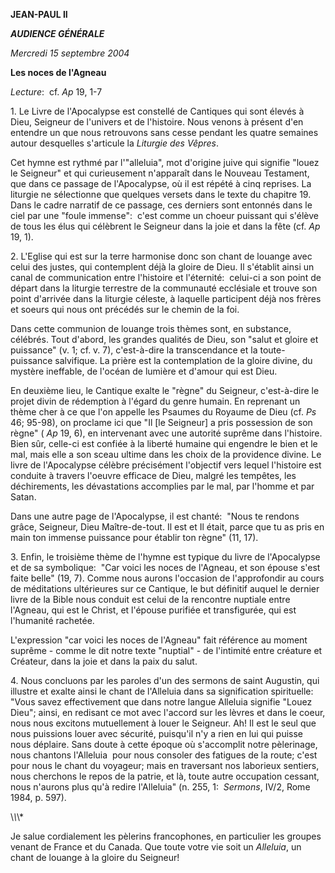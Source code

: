 **JEAN-PAUL II**

***AUDIENCE GÉNÉRALE***

*Mercredi 15 septembre 2004*

**Les noces de l'Agneau**

*Lecture*:  cf. *Ap* 19, 1-7

1. Le Livre de l'Apocalypse est constellé de Cantiques qui sont élevés à Dieu, Seigneur de l'univers et de l'histoire. Nous venons à présent d'en entendre un que nous retrouvons sans cesse pendant les quatre semaines autour desquelles s'articule la *Liturgie des Vêpres*.

Cet hymne est rythmé par l'"alleluia", mot d'origine juive qui signifie "louez le Seigneur" et qui curieusement n'apparaît dans le Nouveau Testament, que dans ce passage de l'Apocalypse, où il est répété à cinq reprises. La liturgie ne sélectionne que quelques versets dans le texte du chapitre 19. Dans le cadre narratif de ce passage, ces derniers sont entonnés dans le ciel par une "foule immense":  c'est comme un choeur puissant qui s'élève de tous les élus qui célèbrent le Seigneur dans la joie et dans la fête (cf. *Ap* 19, 1).

2. L'Eglise qui est sur la terre harmonise donc son chant de louange avec celui des justes, qui contemplent déjà la gloire de Dieu. Il s'établit ainsi un canal de communication entre l'histoire et l'éternité:  celui-ci a son point de départ dans la liturgie terrestre de la communauté ecclésiale et trouve son point d'arrivée dans la liturgie céleste, à laquelle participent déjà nos frères et soeurs qui nous ont précédés sur le chemin de la foi.

Dans cette communion de louange trois thèmes sont, en substance, célébrés. Tout d'abord, les grandes qualités de Dieu, son "salut et gloire et puissance" (v. 1; cf. v. 7), c'est-à-dire la transcendance et la toute-puissance salvifique. La prière est la contemplation de la gloire divine, du mystère ineffable, de l'océan de lumière et d'amour qui est Dieu.

En deuxième lieu, le Cantique exalte le "règne" du Seigneur, c'est-à-dire le projet divin de rédemption à l'égard du genre humain. En reprenant un thème cher à ce que l'on appelle les Psaumes du Royaume de Dieu (cf. *Ps* 46; 95-98), on proclame ici que "Il \[le Seigneur\] a pris possession de son règne" ( *Ap* 19, 6), en intervenant avec une autorité suprême dans l'histoire. Bien sûr, celle-ci est confiée à la liberté humaine qui engendre le bien et le mal, mais elle a son sceau ultime dans les choix de la providence divine. Le livre de l'Apocalypse célèbre précisément l'objectif vers lequel l'histoire est conduite à travers l'oeuvre efficace de Dieu, malgré les tempêtes, les déchirements, les dévastations accomplies par le mal, par l'homme et par Satan.

Dans une autre page de l'Apocalypse, il est chanté:  "Nous te rendons grâce, Seigneur, Dieu Maître-de-tout. Il est et Il était, parce que tu as pris en main ton immense puissance pour établir ton règne" (11, 17).

3. Enfin, le troisième thème de l'hymne est typique du livre de l'Apocalypse et de sa symbolique:  "Car voici les noces de l'Agneau, et son épouse s'est faite belle" (19, 7). Comme nous aurons l'occasion de l'approfondir au cours de méditations ultérieures sur ce Cantique, le but définitif auquel le dernier livre de la Bible nous conduit est celui de la rencontre nuptiale entre l'Agneau, qui est le Christ, et l'épouse purifiée et transfigurée, qui est l'humanité rachetée.

L'expression "car voici les noces de l'Agneau" fait référence au moment suprême - comme le dit notre texte "nuptial" - de l'intimité entre créature et Créateur, dans la joie et dans la paix du salut.

4. Nous concluons par les paroles d'un des sermons de saint Augustin, qui illustre et exalte ainsi le chant de l'Alleluia dans sa signification spirituelle:  "Vous savez effectivement que dans notre langue Alleluia signifie "Louez Dieu"; ainsi, en redisant ce mot avec l'accord sur les lèvres et dans le coeur, nous nous excitons mutuellement à louer le Seigneur. Ah! Il est le seul que nous puissions louer avec sécurité, puisqu'il n'y a rien en lui qui puisse nous déplaire. Sans doute à cette époque où s'accomplit notre pèlerinage, nous chantons l'Alleluia  pour nous consoler des fatigues de la route; c'est pour nous le chant du voyageur; mais en traversant nos laborieux sentiers, nous cherchons le repos de la patrie, et là, toute autre occupation cessant, nous n'aurons plus qu'à redire l'Alleluia" (n. 255, 1:  *Sermons*, IV/2, Rome 1984, p. 597).

\\*\\*\\*

Je salue cordialement les pèlerins francophones, en particulier les groupes venant de France et du Canada. Que toute votre vie soit un *Alleluia*, un chant de louange à la gloire du Seigneur!